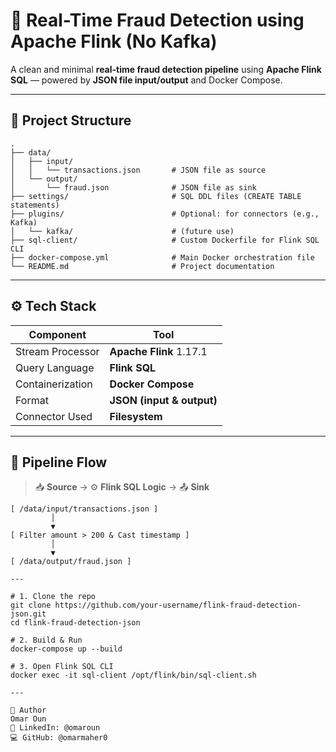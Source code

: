 # 🚨 Real-Time Fraud Detection using Apache Flink (No Kafka)

A clean and minimal **real-time fraud detection pipeline** using **Apache Flink SQL** — powered by **JSON file input/output** and Docker Compose.

---

## 📁 Project Structure

```
.
├── data/
│   ├── input/
│   │   └── transactions.json       # JSON file as source
│   └── output/
│       └── fraud.json              # JSON file as sink
├── settings/                       # SQL DDL files (CREATE TABLE statements)
├── plugins/                        # Optional: for connectors (e.g., Kafka)
│   └── kafka/                      # (future use)
├── sql-client/                     # Custom Dockerfile for Flink SQL CLI
├── docker-compose.yml              # Main Docker orchestration file
└── README.md                       # Project documentation
```

---

## ⚙️ Tech Stack

| Component        | Tool                             |
|------------------|----------------------------------|
| Stream Processor | **Apache Flink** 1.17.1          |
| Query Language   | **Flink SQL**                    |
| Containerization | **Docker Compose**               |
| Format           | **JSON (input & output)**        |
| Connector Used   | **Filesystem**                   |

---

## 🔄 Pipeline Flow

> 📥 **Source** → ⚙️ **Flink SQL Logic** → 📤 **Sink**

```text
[ /data/input/transactions.json ] 
         │
         ▼
[ Filter amount > 200 & Cast timestamp ]
         │
         ▼
[ /data/output/fraud.json ]

---

# 1. Clone the repo
git clone https://github.com/your-username/flink-fraud-detection-json.git
cd flink-fraud-detection-json

# 2. Build & Run
docker-compose up --build

# 3. Open Flink SQL CLI
docker exec -it sql-client /opt/flink/bin/sql-client.sh

---

👤 Author
Omar Oun
📎 LinkedIn: @omaroun
💻 GitHub: @omarmaher0

